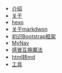 <!-- docs/_sidebar.md -->
<!-- 定制侧边栏 -->

* [介绍](zh-cn/mai)
* [关于](zh-cn/note/vuepress-Or-docsify.md)
* [hexo](zh-cn/note/hexo-快速、简洁且高效的博客框架.md)
* [关于markdwon](zh-cn/note/关于-MarkDwon-语法.md)
* [初识Bootstrap框架](zh-cn/note/初识Bootstrap框架.md)
* [MyNav](zh-cn/note/MyNav.md)
* [感冒互换魔法](zh-cn/note/16.%E6%84%9F%E5%86%92%E4%BA%92%E6%8D%A2%E9%AD%94%E6%B3%95.md)
* [html转md](zh-cn/note/html%E8%BD%ACmd.md)
* [工具](zh-cn/note/%E5%B7%A5%E5%85%B7.md)








